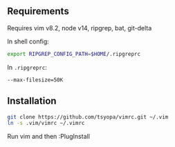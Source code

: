 ## Requirements

Requires vim v8.2, node v14, ripgrep, bat, git-delta

In shell config:
```sh
export RIPGREP_CONFIG_PATH=$HOME/.ripgreprc
```

In `.ripgreprc`:
```
--max-filesize=50K
```


## Installation

```bash
git clone https://github.com/tsyopa/vimrc.git ~/.vim
ln -s .vim/vimrc ~/.vimrc
```

Run vim and then :PlugInstall

